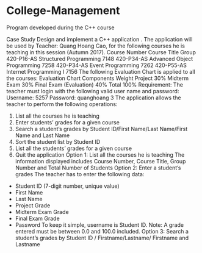 # College-Management
Program developed during the C++ course

Case Study
Design and implement a C++ application . The application will be used by
Teacher: Quang Hoang Cao, for the following courses he is teaching in
this session (Autumn 2017).
  Course Number
  Course Title
  Group
420-P16-AS
Structured Programming
7148
420-P34-AS
Advanced Object Programming
7258
420-P34-AS
Event Programming
7262
420-P55-AS
Internet Programming I
7156
The following Evaluation Chart is applied to all the courses:
Evaluation Chart
Components
Weight
Project
30%
Midterm Exam
30%
Final Exam (Evaluation)
40%
Total
100%
Requirement: The teacher must login with the following valid user name and password:
Username: 5257
Password: quanghoang
3
The application allows the teacher to perform the following operations:
1. List all the courses he is teaching
2. Enter students’ grades for a given course
3. Search a student’s grades by Student ID/First Name/Last
Name/First Name and Last Name
4. Sort the student list by Student ID
5. List all the students’ grades for a given course
6. Quit the application
Option 1: List all the courses he is teaching
The information displayed includes Course Number, Course Title, Group Number and Total Number of Students
Option 2: Enter a student’s grades
The teacher has to enter the following data:
- Student ID (7-digit number, unique value)
- First Name
- Last Name
- Project Grade
- Midterm Exam Grade
- Final Exam Grade
- Password
To keep it simple, username is Student ID.
Note: A grade entered must be between 0.0 and 100.0 included.
Option 3: Search a student’s grades by Student ID / Firstname/Lastname/
Firstname and Lastname
